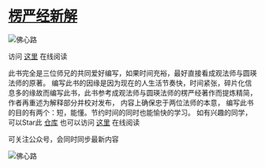 # [楞严经新解](https://kimsky.gitbook.io/leng-yan-jing-xin-jie/)

![佛心路](https://raw.githubusercontent.com/endsock/lengyan/main/res/foxinlu1.png)

访问 [这里](https://kimsky.gitbook.io/leng-yan-jing-xin-jie/) 在线阅读

此书完全是三位师兄的共同爱好编写，如果时间充裕，最好直接看成观法师与圆瑛法师的原著。
编写此书的因缘是因为现在的人生活节奏快，时间紧张，碎片化信息多的缘故而编写此书，此书参考成观法师与圆瑛法师的楞严经著作而提炼精简，作者再重述为解释部分并校对发布，
内容上确保忠于两位法师的本意， 编写此书的目的有两个：短，能懂。节约时间的同时也能愉快的学习。
如有兴趣的同学，可以Star此 [仓库](https://github.com/endsock/lengyan)
也可以访问 [这里](https://kimsky.gitbook.io/leng-yan-jing-xin-jie/) 在线阅读

可关注公众号，会同时同步最新内容

![佛心路](https://raw.githubusercontent.com/endsock/lengyan/main/res/foxinlu2.jpg)

